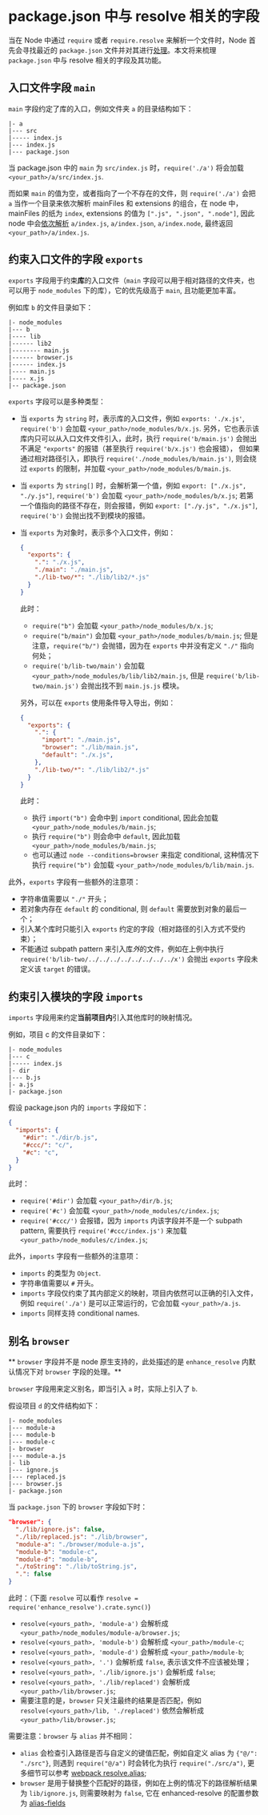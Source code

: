 # package.json 中与 resolve 相关的字段

当在 Node 中通过 `require` 或者 `require.resolve` 来解析一个文件时，Node 首先会寻找最近的 `package.json` 文件并对其进行[处理](https://github.com/nodejs/node/blob/master/lib/internal/modules/esm/resolve.js#L1213)。本文将来梳理 `package.json` 中与 resolve 相关的字段及其功能。

## 入口文件字段 `main`

`main` 字段约定了库的入口，例如文件夹 `a` 的目录结构如下：

```
|- a
|--- src
|----- index.js
|--- index.js
|--- package.json
```

当 package.json 中的 `main` 为 `src/index.js` 时，`require('./a')` 将会加载 `<your_path>/a/src/index.js`.

而如果 `main` 的值为空，或者指向了一个不存在的文件，则 `require('./a')` 会把 `a` 当作一个目录来依次解析 mainFiles 和 extensions 的组合，在 node 中，mainFiles 的纸为 `index`, extensions 的值为 `[".js", ".json", ".node"]`, 因此 node 中会[依次解析](https://github.com/nodejs/node/blob/master/lib/internal/modules/esm/resolve.js#L307) `a/index.js`, `a/index.json`, `a/index.node`, 最终返回 `<your_path>/a/index.js`.

## 约束入口文件的字段 `exports`

`exports` 字段用于约束**库**的入口文件（`main` 字段可以用于相对路径的文件夹，也可以用于 `node_modules` 下的库），它的优先级高于 `main`, 且功能更加丰富。

例如库 `b` 的文件目录如下：

```
|- node_modules
|--- b
|---- lib
|------ lib2
|-------- main.js
|------ browser.js
|------ index.js
|---- main.js
|---- x.js
|-- package.json
```

`exports` 字段可以是多种类型：

- 当 `exports` 为 `string` 时，表示库的入口文件，例如 `exports: './x.js'`, `require('b')` 会加载 `<your_path>/node_modules/b/x.js`. 另外，它也表示该库内只可以从入口文件文件引入，此时，执行 `require('b/main.js')` 会抛出不满足 `"exports"` 的报错（甚至执行 `require('b/x.js')` 也会报错）， 但如果通过相对路径引入，即执行 `require('./node_modules/b/main.js')`, 则会绕过 `exports` 的限制，并加载 `<your_path>/node_modules/b/main.js`.
- 当 `exports` 为 `string[]` 时，会解析第一个值，例如 `export: ["./x.js", "./y.js"]`, `require('b')` 会加载 `<your_path>/node_modules/b/x.js`; 若第一个值指向的路径不存在，则会报错，例如 `export: ["./y.js", "./x.js"]`, `require('b')` 会抛出找不到模块的报错。 
- 当 `exports` 为对象时，表示多个入口文件，例如：
  
  ```json
  {
    "exports": {
      ".": "./x.js",
      "./main": "./main.js",
      "./lib-two/*": "./lib/lib2/*.js"
    }
  }
  ```

  此时：
  - `require("b")` 会加载 `<your_path>/node_modules/b/x.js`;
  - `require("b/main")` 会加载 `<your_path>/node_modules/b/main.js`; 但是注意，`require("b/")` 会抛错，因为在 `exports` 中并没有定义 `"./"` 指向何处；
  - `require('b/lib-two/main')` 会加载 `<your_path>/node_modules/b/lib/lib2/main.js`, 但是 `require('b/lib-two/main.js')` 会抛出找不到 `main.js.js` 模块。

  另外，可以在 `exports` 使用条件导入导出，例如：
  
  ```json
  {
    "exports": {
      ".": {
        "import": "./main.js",
        "browser": "./lib/main.js",
        "default": "./x.js",
      },
      "./lib-two/*": "./lib/lib2/*.js"
    }
  }
  ```

  此时：
  - 执行 `import("b")` 会命中到 `import` conditional, 因此会加载 `<your_path>/node_modules/b/main.js`;
  - 执行 `require("b")` 则会命中 `default`, 因此加载 `<your_path>/node_modules/b/main.js`;
  - 也可以通过 `node --conditions=browser` 来指定 conditional, 这种情况下执行 `require("b")` 会加载 `<your_path>/node_modules/b/lib/main.js`.

此外，`exports` 字段有一些额外的注意项：

- 字符串值需要以 `"./"` 开头；
- 若对象内存在 `default` 的 conditional, 则 `default` 需要放到对象的最后一个；
- 引入某个库时只能引入 `exports` 约定的字段（相对路径的引入方式不受约束）；
- 不能通过 subpath pattern 来引入库*外*的文件，例如在上例中执行 `require('b/lib-two/../../../../../../../../x')` 会抛出 `exports` 字段未定义该 `target` 的错误。

## 约束引入模块的字段 `imports`

`imports` 字段用来约定**当前项目内**引入其他库时的映射情况。

例如，项目 c 的文件目录如下：

```
|- node_modules
|--- c
|----- index.js
|- dir
|--- b.js
|- a.js
|- package.json
```

假设 package.json 内的 `imports` 字段如下：

```json
{
  "imports": {
    "#dir": "./dir/b.js",
    "#ccc/": "c/",
    "#c": "c",
  }
}
```

此时：

- `require('#dir')` 会加载 `<your_path>/dir/b.js`;
- `require('#c')` 会加载 `<your_path>/node_modules/c/index.js`;
- `require('#ccc/')` 会报错，因为 `imports` 内该字段并不是一个 subpath pattern, 需要执行 `require('#ccc/index.js')` 来加载 `<your_path>/node_modules/c/index.js`;

此外，`imports` 字段有一些额外的注意项：

- `imports` 的类型为 `Object`.
- 字符串值需要以 `#` 开头。
- `imports` 字段仅约束了其内部定义的映射，项目内依然可以正确的引入文件，例如 `require('./a')` 是可以正常运行的，它会加载 `<your_path>/a.js`.
- `imports` 同样支持 conditional names.

## 别名 `browser`

** `browser` 字段并不是 node 原生支持的，此处描述的是 `enhance_resolve` 内默认情况下对 `browser` 字段的处理。**

`browser` 字段用来定义别名，即当引入 `a` 时，实际上引入了 `b`.

假设项目 `d` 的文件结构如下：

```
|- node_modules
|--- module-a
|--- module-b
|--- module-c
|- browser
|--- module-a.js
|- lib
|--- ignore.js
|--- replaced.js
|--- browser.js
|- package.json
```

当 `package.json` 下的 `browser` 字段如下时：

```json
"browser": {
  "./lib/ignore.js": false,
  "./lib/replaced.js": "./lib/browser",
  "module-a": "./browser/module-a.js",
  "module-b": "module-c",
  "module-d": "module-b",
  "./toString": "./lib/toString.js",
  ".": false
}
```

此时：（下面 `resolve` 可以看作 `resolve = require('enhance_resolve').crate.sync()`)

- `resolve(<yours_path>, 'module-a')` 会解析成 `<your_path>/node_modules/module-a/browser.js`;
- `resolve(<yours_path>, 'module-b')` 会解析成 `<your_path>/module-c`;
- `resolve(<yours_path>, 'module-d')` 会解析成 `<your_path>/module-b`;
- `resolve(<yours_path>, '.')` 会解析成 `false`, 表示该文件不应该被处理；
- `resolve(<yours_path>, './lib/ignore.js')` 会解析成 `false`;
- `resolve(<yours_path>, './lib/replaced')` 会解析成 `<your_path>/lib/browser.js`;
- 需要注意的是，`browser` 只关注最终的结果是否匹配，例如 `resolve(<yours_path>/lib, './replaced')` 依然会解析成 `<your_path>/lib/browser.js`;


需要注意：`browser` 与 `alias` 并不相同：

- `alias` 会检查引入路径是否与自定义的键值匹配，例如自定义 alias 为 `{"@/": "./src"}`, 则遇到 `require("@/a")` 时会转化为执行 `require("./src/a")`, 更多细节可以参考 [webpack resolve.alias](https://webpack.js.org/configuration/resolve/#resolvealias); 
- `browser` 是用于替换整个匹配好的路径，例如在上例的情况下的路径解析结果为 `lib/ignore.js`, 则需要映射为 `false`, 它在 enhanced-resolve 的配置参数为 [alias-fields](https://webpack.js.org/configuration/resolve/#resolvealiasfields)